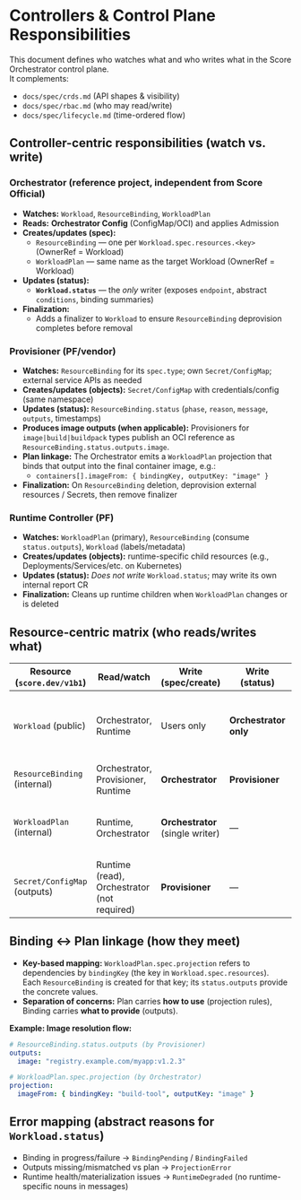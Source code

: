 
# Controllers & Control Plane Responsibilities

This document defines who watches what and who writes what in the Score Orchestrator control plane.  
It complements:
- `docs/spec/crds.md` (API shapes & visibility)
- `docs/spec/rbac.md` (who may read/write)
- `docs/spec/lifecycle.md` (time-ordered flow)

## Controller-centric responsibilities (watch vs. write)

### Orchestrator (reference project, independent from Score Official)
- **Watches:** `Workload`, `ResourceBinding`, `WorkloadPlan`
- **Reads:** **Orchestrator Config** (ConfigMap/OCI) and applies Admission
- **Creates/updates (spec):**
  - `ResourceBinding` — one per `Workload.spec.resources.<key>` (OwnerRef = Workload)
  - `WorkloadPlan` — same name as the target Workload (OwnerRef = Workload)
- **Updates (status):**
  - **`Workload.status`** — the *only* writer (exposes `endpoint`, abstract `conditions`, binding summaries)
- **Finalization:**
  - Adds a finalizer to `Workload` to ensure `ResourceBinding` deprovision completes before removal

### Provisioner (PF/vendor)
- **Watches:** `ResourceBinding` for its `spec.type`; own `Secret/ConfigMap`; external service APIs as needed
- **Creates/updates (objects):** `Secret/ConfigMap` with credentials/config (same namespace)
- **Updates (status):** `ResourceBinding.status` (`phase`, `reason`, `message`, `outputs`, timestamps)
- **Produces image outputs (when applicable):** Provisioners for `image|build|buildpack` types publish an OCI reference as `ResourceBinding.status.outputs.image`.
- **Plan linkage:** The Orchestrator emits a `WorkloadPlan` projection that binds that output into the final container image, e.g.:
  - `containers[].imageFrom: { bindingKey, outputKey: "image" }`
- **Finalization:** On `ResourceBinding` deletion, deprovision external resources / Secrets, then remove finalizer

### Runtime Controller (PF)
- **Watches:** `WorkloadPlan` (primary), `ResourceBinding` (consume `status.outputs`), `Workload` (labels/metadata)
- **Creates/updates (objects):** runtime-specific child resources (e.g., Deployments/Services/etc. on Kubernetes)
- **Updates (status):** *Does not write* `Workload.status`; may write its own internal report CR
- **Finalization:** Cleans up runtime children when `WorkloadPlan` changes or is deleted

## Resource-centric matrix (who reads/writes what)

| Resource (`score.dev/v1b1`) | Read/watch                                 | Write (spec/create)           | Write (status)            | Notes |
|---|---|---|---|---|
| `Workload` (public)         | Orchestrator, Runtime                      | Users only                    | **Orchestrator only**     | Orchestrator attaches a finalizer to control deletion order |
| `ResourceBinding` (internal) | Orchestrator, Provisioner, Runtime       | **Orchestrator**              | **Provisioner**           | One per `resources.<key>` |
| `WorkloadPlan` (internal)   | Runtime, Orchestrator                      | **Orchestrator** (single writer) | —                      | Same name as Workload; OwnerRef = Workload |
| `Secret/ConfigMap` (outputs) | Runtime (read), Orchestrator (not required) | **Provisioner**              | —                         | Same namespace; hidden from users |

## Binding ↔ Plan linkage (how they meet)
- **Key-based mapping:** `WorkloadPlan.spec.projection` refers to dependencies by `bindingKey` (the key in `Workload.spec.resources`).  
  Each `ResourceBinding` is created for that key; its `status.outputs` provide the concrete values.
- **Separation of concerns:** Plan carries **how to use** (projection rules), Binding carries **what to provide** (outputs).

**Example: Image resolution flow:**
```yaml
# ResourceBinding.status.outputs (by Provisioner)
outputs:
  image: "registry.example.com/myapp:v1.2.3"

# WorkloadPlan.spec.projection (by Orchestrator)  
projection:
  imageFrom: { bindingKey: "build-tool", outputKey: "image" }
```

## Error mapping (abstract reasons for `Workload.status`)
- Binding in progress/failure → `BindingPending` / `BindingFailed`
- Outputs missing/mismatched vs plan → `ProjectionError`
- Runtime health/materialization issues → `RuntimeDegraded` (no runtime-specific nouns in messages)
